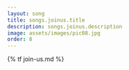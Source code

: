 ```yaml
---
layout: song
title: songs.joinus.title
description: songs.joinus.description
image: assets/images/pic08.jpg
order: 8
---
```


{% tf join-us.md %}
